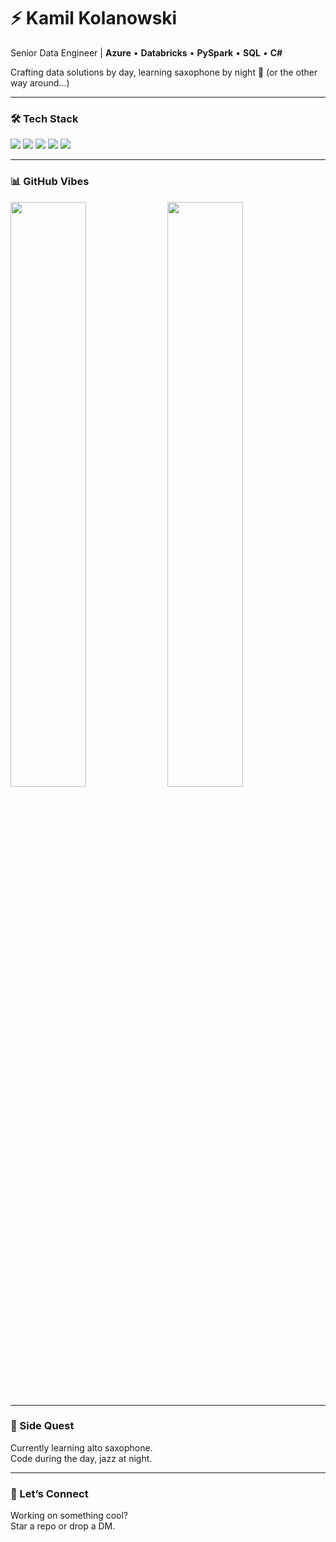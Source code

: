 # ⚡ Kamil Kolanowski

Senior Data Engineer | **Azure** • **Databricks** • **PySpark** • **SQL** • **C#**

Crafting data solutions by day, learning saxophone by night 🎷 (or the other way around...)

---

### 🛠️ Tech Stack

<p align="left">
  <img src="https://img.shields.io/badge/Python-3776AB?style=for-the-badge&logo=python&logoColor=white" />
  <img src="https://img.shields.io/badge/SQL-4479A1?style=for-the-badge&logo=postgresql&logoColor=white" />
  <img src="https://img.shields.io/badge/Azure-0078D4?style=for-the-badge&logo=microsoftazure&logoColor=white" />
  <img src="https://img.shields.io/badge/Databricks-EB3C00?style=for-the-badge&logo=databricks&logoColor=white" />
  <img src="https://img.shields.io/badge/C%23-239120?style=for-the-badge&logo=csharp&logoColor=white" />
</p>

---

### 📊 GitHub Vibes

<img src="https://github-readme-stats.vercel.app/api?username=KamilKolanowski&show_icons=true&theme=tokyonight&count_private=true" width="49%" />
<img src="https://github-readme-stats.vercel.app/api/top-langs/?username=KamilKolanowski&layout=compact&theme=tokyonight&langs_count=6" width="49%" />

---

### 🎷 Side Quest

Currently learning alto saxophone.  
Code during the day, jazz at night.

---

### 💬 Let’s Connect

Working on something cool?  
Star a repo or drop a DM.
